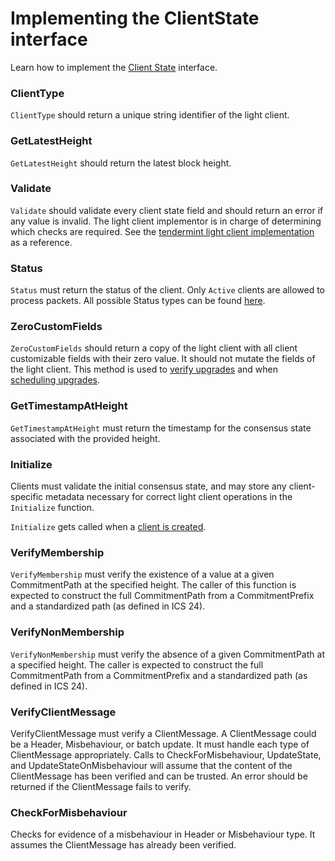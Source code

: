 <!--
order: 2
-->

# Implementing the ClientState interface

Learn how to implement the [Client State](https://github.com/cosmos/ibc-go/blob/main/modules/core/exported/client.go#L36) interface.

### ClientType

`ClientType` should return a unique string identifier of the light client.

### GetLatestHeight

`GetLatestHeight` should return the latest block height.

### Validate

`Validate` should validate every client state field and should return an error if any value is invalid. The light client
implementor is in charge of determining which checks are required. See the [tendermint light client implementation](https://github.com/cosmos/ibc-go/blob/main/modules/light-clients/07-tendermint/client_state.go#L111)
as a reference.

### Status

`Status` must return the status of the client. Only `Active` clients are allowed to process packets. All
possible Status types can be found [here](https://github.com/cosmos/ibc-go/blob/main/modules/core/exported/client.go).

### ZeroCustomFields

`ZeroCustomFields` should return a copy of the light client with all client customizable fields with their zero value. It should not mutate the fields of the light client.
This method is used to [verify upgrades](https://github.com/cosmos/ibc-go/blob/main/modules/core/02-client/types/proposal.go#L120) and when [scheduling upgrades](https://github.com/cosmos/ibc-go/blob/main/modules/core/02-client/keeper/proposal.go#L82).

### GetTimestampAtHeight

`GetTimestampAtHeight` must return the timestamp for the consensus state associated with the provided height.

### Initialize

Clients must validate the initial consensus state, and may store any client-specific metadata necessary
for correct light client operations in the `Initialize` function.

`Initialize` gets called when a [client is created](https://github.com/cosmos/ibc-go/blob/main/modules/core/02-client/keeper/client.go#L32).

### VerifyMembership

`VerifyMembership` must verify the existence of a value at a given CommitmentPath at the specified height.
The caller of this function is expected to construct the full CommitmentPath from a CommitmentPrefix and a standardized
path (as defined in ICS 24).

### VerifyNonMembership

`VerifyNonMembership` must verify the absence of a given CommitmentPath at a specified height.
The caller is expected to construct the full CommitmentPath from a CommitmentPrefix and a standardized path (as defined in ICS 24).

### VerifyClientMessage

VerifyClientMessage must verify a ClientMessage. A ClientMessage could be a Header, Misbehaviour, or batch update.
It must handle each type of ClientMessage appropriately. Calls to CheckForMisbehaviour, UpdateState, and UpdateStateOnMisbehaviour
will assume that the content of the ClientMessage has been verified and can be trusted. An error should be returned
if the ClientMessage fails to verify.

### CheckForMisbehaviour

Checks for evidence of a misbehaviour in Header or Misbehaviour type. It assumes the ClientMessage
has already been verified.
